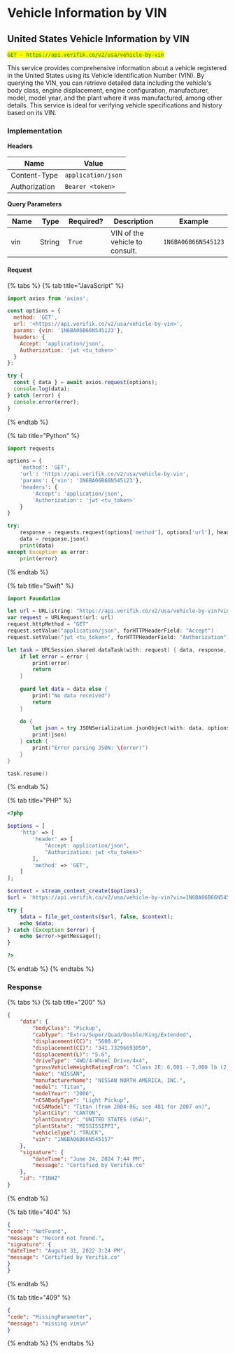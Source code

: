 # Vehicle Information by VIN

## United States Vehicle Information by VIN

<mark style="color:green;">`GET - https://api.verifik.co/v2/usa/vehicle-by-vin`</mark>

This service provides comprehensive information about a vehicle registered in the United States using its Vehicle Identification Number (VIN). By querying the VIN, you can retrieve detailed data including the vehicle's body class, engine displacement, engine configuration, manufacturer, model, model year, and the plant where it was manufactured, among other details. This service is ideal for verifying vehicle specifications and history based on its VIN.

### Implementation

**Headers**

| Name          | Value              |
| ------------- | ------------------ |
| Content-Type  | `application/json` |
| Authorization | `Bearer <token>`   |

**Query Parameters**

<table><thead><tr><th width="101">Name</th><th width="87">Type</th><th width="107">Required?</th><th width="248">Description</th><th>Example</th></tr></thead><tbody><tr><td>vin</td><td>String</td><td><code>True</code></td><td>VIN of the vehicle to consult.</td><td><code>1N6BA06B66N545123</code></td></tr></tbody></table>

#### Request

{% tabs %}
{% tab title="JavaScript" %}

```javascript
import axios from 'axios';

const options = {
  method: 'GET',
  url: '<https://api.verifik.co/v2/usa/vehicle-by-vin>',
  params: {vin: '1N6BA06B66N545123'},
  headers: {
    Accept: 'application/json',
    Authorization: 'jwt <tu_token>'
  }
};

try {
  const { data } = await axios.request(options);
  console.log(data);
} catch (error) {
  console.error(error);
}
```

{% endtab %}

{% tab title="Python" %}

```python
import requests

options = {
    'method': 'GET',
    'url': 'https://api.verifik.co/v2/usa/vehicle-by-vin',
    'params': {'vin': '1N6BA06B66N545123'},
    'headers': {
        'Accept': 'application/json',
        'Authorization': 'jwt <tu_token>'
    }
}

try:
    response = requests.request(options['method'], options['url'], headers=options['headers'], params=options['params'])
    data = response.json()
    print(data)
except Exception as error:
    print(error)


```

{% endtab %}

{% tab title="Swift" %}

```swift
import Foundation

let url = URL(string: "https://api.verifik.co/v2/usa/vehicle-by-vin?vin=1N6BA06B66N545123")!
var request = URLRequest(url: url)
request.httpMethod = "GET"
request.setValue("application/json", forHTTPHeaderField: "Accept")
request.setValue("jwt <tu_token>", forHTTPHeaderField: "Authorization")

let task = URLSession.shared.dataTask(with: request) { data, response, error in
    if let error = error {
        print(error)
        return
    }
    
    guard let data = data else {
        print("No data received")
        return
    }
    
    do {
        let json = try JSONSerialization.jsonObject(with: data, options: [])
        print(json)
    } catch {
        print("Error parsing JSON: \(error)")
    }
}

task.resume()


```

{% endtab %}

{% tab title="PHP" %}

```php
<?php

$options = [
    'http' => [
        'header' => [
            "Accept: application/json",
            "Authorization: jwt <tu_token>"
        ],
        'method' => 'GET',
    ]
];

$context = stream_context_create($options);
$url = 'https://api.verifik.co/v2/usa/vehicle-by-vin?vin=1N6BA06B66N545123';

try {
    $data = file_get_contents($url, false, $context);
    echo $data;
} catch (Exception $error) {
    echo $error->getMessage();
}

?>
```

{% endtab %}
{% endtabs %}

### **Response**

{% tabs %}
{% tab title="200" %}

```json
{
    "data": {
        "bodyClass": "Pickup",
        "cabType": "Extra/Super/Quad/Double/King/Extended",
        "displacement(CC)": "5600.0",
        "displacement(CI)": "341.73296693050",
        "displacement(L)": "5.6",
        "driveType": "4WD/4-Wheel Drive/4x4",
        "grossVehicleWeightRatingFrom": "Class 2E: 6,001 - 7,000 lb (2,722 - 3,175 kg)",
        "make": "NISSAN",
        "manufacturerName": "NISSAN NORTH AMERICA, INC.",
        "model": "Titan",
        "modelYear": "2006",
        "nCSABodyType": "Light Pickup",
        "nCSAModel": "Titan (from 2004-06; see 481 for 2007 on)",
        "plantCity": "CANTON",
        "plantCountry": "UNITED STATES (USA)",
        "plantState": "MISSISSIPPI",
        "vehicleType": "TRUCK",
        "vin": "1N6BA06B66N545157"
    },
    "signature": {
        "dateTime": "June 24, 2024 7:44 PM",
        "message": "Certified by Verifik.co"
    },
    "id": "71NHZ"
}
```

{% endtab %}

{% tab title="404" %}

```json
{
"code": "NotFound",
"message": "Record not found.",
"signature": {
"dateTime": "August 31, 2022 3:24 PM",
"message": "Certified by Verifik.co"
}
}
```

{% endtab %}

{% tab title="409" %}

```json
{
"code": "MissingParameter",
"message": "missing vin\n"
}
```

{% endtab %}
{% endtabs %}
